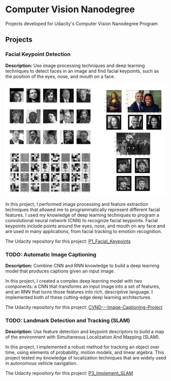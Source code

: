 # Computer Vision Nanodegree
Projects developed for Udacity's Computer Vision Nanodegree Program

## Projects
### Facial Keypoint Detection

**Description:** Use image processing techniques and deep learning techniques to detect faces in an image and find facial keypoints, such as the position of the eyes, nose, and mouth on a face.

![Facial Keypoint Detection](P1_Facial_Keypoints/images/p1_results.png)

In this project, I performed image processing and feature extraction techniques that allowed me to programmatically represent different facial features. I used my knowledge of deep learning techniques to program a convolutional neural network (CNN) to recognize facial keypoints. Facial keypoints include points around the eyes, nose, and mouth on any face and are used in many applications, from facial tracking to emotion recognition.

The Udacity repository for this project: [P1_Facial_Keypoints](https://github.com/udacity/P1_Facial_Keypoints)

### TODO: Automatic Image Captioning
**Description:** Combine CNN and RNN knowledge to build a deep learning model that produces captions given an input image.

In this project, I created a complex deep learning model with two components: a CNN that transforms an input image into a set of features, and an RNN that turns those features into rich, descriptive language. I implemented both of these cutting-edge deep learning architectures.

The Udacity repository for this project: [CVND---Image-Captioning-Project](https://github.com/udacity/CVND---Image-Captioning-Project)

### TODO: Landmark Detection and Tracking (SLAM)
**Description:** Use feature detection and keypoint descriptors to build a map of the environment with Simultaneous Localization And Mapping (SLAM).

In this project, I implemented a robust method for tracking an object over time, using elements of probability, motion models, and linear algebra. This project tested my knowledge of localization techniques that are widely used in autonomous vehicle navigation.

The Udacity repository for this project: [P3_Implement_SLAM](https://github.com/udacity/P3_Implement_SLAM)
